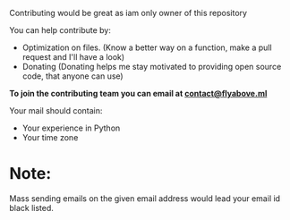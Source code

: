 Contributing would be great as iam only owner of this repository

You can help contribute by:

* Optimization on files. (Know a better way on a function, make a pull request and I'll have a look)
* Donating (Donating helps me stay motivated to providing open source code, that anyone can use)

**To join the contributing team you can email at contact@flyabove.ml**


Your mail should contain:
- Your experience in Python
- Your time zone





# Note:
Mass sending emails on the given email address would lead your email id black listed.
